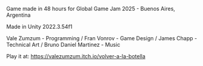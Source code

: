 Game made in 48 hours for Global Game Jam 2025 - Buenos Aires, Argentina

Made in Unity 2022.3.54f1

Vale Zumzum - Programming / 
Fran Vonrov - Game Design / 
James Chapp - Technical Art / 
Bruno Daniel Martinez - Music

Play it at: https://valezumzum.itch.io/volver-a-la-botella 

